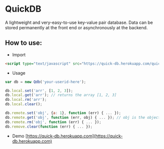 QuickDB
=======

A lightweight and very-easy-to-use key-value pair database. Data can be stored permanently at the front end or asynchronously at the backend.

## How to use: ##

- Import

```html
<script type="text/javascript" src="https://quick-db.herokuapp.com/quick-db.js"></script>
```

- Usage

```javascript
var db = new Qdb('your-userid-here');

db.local.set('arr', [1, 2, 3]);
db.local.get('arr'); // returns the array [1, 2, 3]
db.local.rm('arr');
db.local.clear();

db.remote.set('obj', {a: 1}, function (err) { ... });
db.remote.get('obj', function (err, obj) { ... }); // obj is the object {a: 1}
db.remote.rm('obj', function (err) { ... });
db.remove.clear(function (err) { ... });
```

- Demo [https://quick-db.herokuapp.com](https://quick-db.herokuapp.com)
